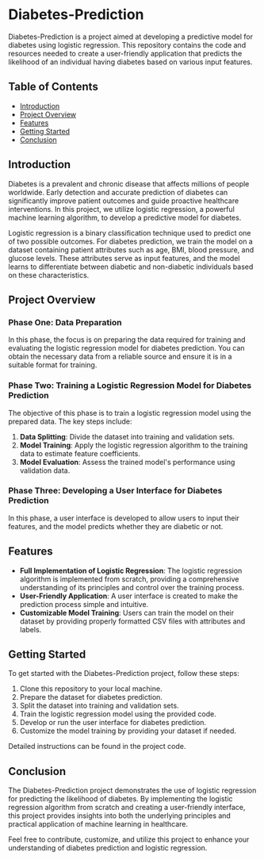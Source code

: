 # Diabetes-Prediction

Diabetes-Prediction is a project aimed at developing a predictive model for diabetes using logistic regression. This repository contains the code and resources needed to create a user-friendly application that predicts the likelihood of an individual having diabetes based on various input features.

## Table of Contents
- [Introduction](#introduction)
- [Project Overview](#project-overview)
- [Features](#features)
- [Getting Started](#getting-started)
- [Conclusion](#conclusion)

## Introduction
Diabetes is a prevalent and chronic disease that affects millions of people worldwide. Early detection and accurate prediction of diabetes can significantly improve patient outcomes and guide proactive healthcare interventions. In this project, we utilize logistic regression, a powerful machine learning algorithm, to develop a predictive model for diabetes.

Logistic regression is a binary classification technique used to predict one of two possible outcomes. For diabetes prediction, we train the model on a dataset containing patient attributes such as age, BMI, blood pressure, and glucose levels. These attributes serve as input features, and the model learns to differentiate between diabetic and non-diabetic individuals based on these characteristics.

## Project Overview
### Phase One: Data Preparation
In this phase, the focus is on preparing the data required for training and evaluating the logistic regression model for diabetes prediction. You can obtain the necessary data from a reliable source and ensure it is in a suitable format for training.

### Phase Two: Training a Logistic Regression Model for Diabetes Prediction
The objective of this phase is to train a logistic regression model using the prepared data. The key steps include:
1. **Data Splitting**: Divide the dataset into training and validation sets.
2. **Model Training**: Apply the logistic regression algorithm to the training data to estimate feature coefficients.
3. **Model Evaluation**: Assess the trained model's performance using validation data.

### Phase Three: Developing a User Interface for Diabetes Prediction
In this phase, a user interface is developed to allow users to input their features, and the model predicts whether they are diabetic or not.

## Features
- **Full Implementation of Logistic Regression**: The logistic regression algorithm is implemented from scratch, providing a comprehensive understanding of its principles and control over the training process.
- **User-Friendly Application**: A user interface is created to make the prediction process simple and intuitive.
- **Customizable Model Training**: Users can train the model on their dataset by providing properly formatted CSV files with attributes and labels.

## Getting Started
To get started with the Diabetes-Prediction project, follow these steps:

1. Clone this repository to your local machine.
2. Prepare the dataset for diabetes prediction.
3. Split the dataset into training and validation sets.
4. Train the logistic regression model using the provided code.
5. Develop or run the user interface for diabetes prediction.
6. Customize the model training by providing your dataset if needed.

Detailed instructions can be found in the project code.

## Conclusion
The Diabetes-Prediction project demonstrates the use of logistic regression for predicting the likelihood of diabetes. By implementing the logistic regression algorithm from scratch and creating a user-friendly interface, this project provides insights into both the underlying principles and practical application of machine learning in healthcare.

Feel free to contribute, customize, and utilize this project to enhance your understanding of diabetes prediction and logistic regression.
